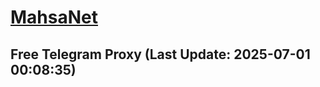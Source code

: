 
# [MahsaNet](https://t.me/mahsa_net)
## Free Telegram Proxy (Last Update: 2025-07-01 00:08:35)

    